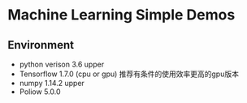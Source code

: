 # Machine Learning Simple Demos

## Environment
- python verison 3.6 upper
- Tensorflow 1.7.0 (cpu or gpu) 推荐有条件的使用效率更高的gpu版本
- numpy 1.14.2 upper
- Poliow 5.0.0



